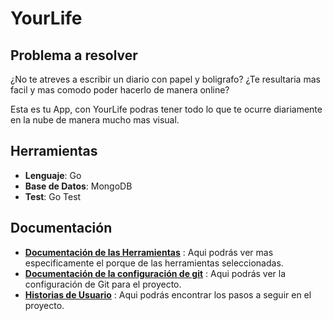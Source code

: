 # YourLife

## Problema a resolver

¿No te atreves a escribir un diario con papel y boligrafo? ¿Te resultaria mas facil y mas comodo poder hacerlo de manera online?

Esta es tu App, con YourLife podras tener todo lo que te ocurre diariamente en la nube de manera mucho mas visual.


## Herramientas

- **Lenguaje**: Go 
- **Base de Datos**: MongoDB
- **Test**: Go Test

## Documentación

- [**Documentación de las Herramientas**](./docs/herramientas.md) : Aqui podrás ver mas especificamente el porque de las herramientas seleccionadas.
- [**Documentación de la configuración de git**](./docs/config-git.md) : Aqui podrás ver la configuración de Git para el proyecto.
- [**Historias de Usuario**](./docs/HU.md) : Aqui podrás encontrar los pasos a seguir en el proyecto.








